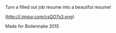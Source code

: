 Turn a filled out job resume into a beautiful resume!

(http://i.imgur.com/csQO7s3.png)

Made for Boilermake 2015
